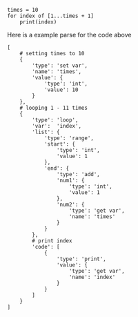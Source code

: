     times = 10
    for index of [1...times + 1]
        print(index)
Here is a example parse for the code above

    [
        # setting times to 10
        {
            'type': 'set var',
            'name': 'times',
            'value': {
                'type': 'int',
                'value': 10
            }
        },
        # looping 1 - 11 times
        {
            'type': 'loop',
            'var':  'index',
            'list': {
                'type': 'range',
                'start': {
                    'type': 'int',
                    'value': 1
                },
                'end': {
                    'type': 'add',
                    'num1': {
                        'type': 'int',
                        'value': 1
                    },
                    'num2': {
                        'type': 'get var',
                        'name': 'times'
                    }
                }
            },
            # print index
            'code': [
                {
                    'type': 'print',
                    'value': {
                        'type': 'get var',
                        'name': 'index'
                    }
                }
            ]
        }
    ]
